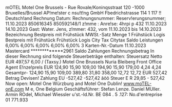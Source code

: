 mOTEL Motel One Brussels - Rue Rovale/Koninqsstraat 120 -1000 Bruxelles/Brussel AP!me!ster c nsu!t!ng GmbH Fbedrichstrasse 114 1 117 !! Deutsch!and Rechnung Datum: Rechnungsnummer: Reserv!erungsnummer; 11.10.2023 850616345 850592148/1 z!mme : Anre!se: 4hrpi p 432 11.10.2023 14.10.2023 Gast: Water. Jens, z!mmer: 432, vom 11.10.2023 bis 14.10.2023 Bezeichnung Bestpreis mit Frühstück MWSt.-Satz Menge 1 Frühstück Logis Bestpreis mit Frühstück Frühstück Logis City Tax Citytax Saldo Leistungen 6,00% 6,00% 6,00% 6,00% 6,00% 3 Karten-Nr.-Datum 11.10.2023 Mastercard *************2961 Saldo Zahlungen Rechnungsbetrag In dieser Rechnung sind folgende Steuerbeträge enthalten: Steuersatz Netto EUR 497,57 6,00 / (Taxsy.) Motel One Brussels Nuria Bleiberg Front Office Agent E!nze!prels EUR 124,90 15,90 109,00 194,90 15,90 179,00 4,24 4,24 Gesamtpr- 124,90 15,90 109,00 389,80 31,80 358,00 12,72 12,72 EUR 527,42 Betrag Devisen! Zahlung EU -527,42 -527,42 ãõõ Steuer E R 29,85 - 527,42 Now open: Motel One Würzburg and Motel One Dublin! www.moTEL-onE.com M e, One Belgium Geschäftsführer: Stefan Lenze. Daniel MUller. Armin ROdel, Michael Wiessler u'st.-ld.Nr. BE 084 . 5 .127: No.d'entreprise 01 771.933